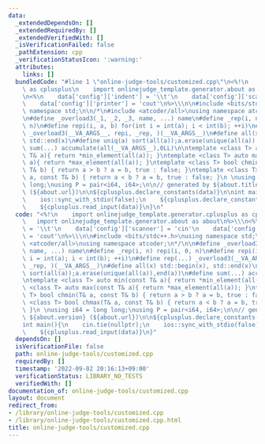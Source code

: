 ```yaml
---
data:
  _extendedDependsOn: []
  _extendedRequiredBy: []
  _extendedVerifiedWith: []
  _isVerificationFailed: false
  _pathExtension: cpp
  _verificationStatusIcon: ':warning:'
  attributes:
    links: []
  bundledCode: "#line 1 \"online-judge-tools/customized.cpp\"\n<%!\n    import onlinejudge_template.generator.cplusplus\
    \ as cplusplus\n    import onlinejudge_template.generator.about as about\n%>\\\
    \n<%\n    data['config']['indent'] = '\\t'\n    data['config']['scanner'] = 'cin'\n\
    \    data['config']['printer'] = 'cout'\n%>\\\n\n#include <bits/stdc++.h>\nusing\
    \ namespace std;\n\n/*\n#include <atcoder/all>\nusing namespace atcoder;\n*/\n\
    \n#define _overload3(_1, _2, _3, name, ...) name\n#define _rep(i, n) repi(i, 0,\
    \ n)\n#define repi(i, a, b) for(int i = int(a); i < int(b); ++i)\n#define rep(...)\
    \ _overload3(__VA_ARGS__, repi, _rep, )(__VA_ARGS__)\n#define all(x) std::begin(x),\
    \ std::end(x)\n#define uniq(a) sort(all(a));a.erase(unique(all(a)),end(a))\n#define\
    \ sum(...) accumulate(all(__VA_ARGS__),0LL)\n\ntemplate <class T> auto min(const\
    \ T& a){ return *min_element(all(a)); }\ntemplate <class T> auto max(const T&\
    \ a){ return *max_element(all(a)); }\ntemplate <class T> bool chmin(T& a, const\
    \ T& b) { return a > b ? a = b, true : false; }\ntemplate <class T> bool chmax(T&\
    \ a, const T& b) { return a < b ? a = b, true : false; }\n \nusing i64 = long\
    \ long;\nusing P = pair<i64, i64>;\n\n// generated by ${about.title} ${about.version}\
    \ (${about.url})\n\n${cplusplus.declare_constants(data)}\n\nint main(){\n    cin.tie(nullptr);\n\
    \    ios::sync_with_stdio(false);\n    ${cplusplus.declare_constants(data)}\n\
    \    ${cplusplus.read_input(data)}\n}\n"
  code: "<%!\n    import onlinejudge_template.generator.cplusplus as cplusplus\n \
    \   import onlinejudge_template.generator.about as about\n%>\\\n<%\n    data['config']['indent']\
    \ = '\\t'\n    data['config']['scanner'] = 'cin'\n    data['config']['printer']\
    \ = 'cout'\n%>\\\n\n#include <bits/stdc++.h>\nusing namespace std;\n\n/*\n#include\
    \ <atcoder/all>\nusing namespace atcoder;\n*/\n\n#define _overload3(_1, _2, _3,\
    \ name, ...) name\n#define _rep(i, n) repi(i, 0, n)\n#define repi(i, a, b) for(int\
    \ i = int(a); i < int(b); ++i)\n#define rep(...) _overload3(__VA_ARGS__, repi,\
    \ _rep, )(__VA_ARGS__)\n#define all(x) std::begin(x), std::end(x)\n#define uniq(a)\
    \ sort(all(a));a.erase(unique(all(a)),end(a))\n#define sum(...) accumulate(all(__VA_ARGS__),0LL)\n\
    \ntemplate <class T> auto min(const T& a){ return *min_element(all(a)); }\ntemplate\
    \ <class T> auto max(const T& a){ return *max_element(all(a)); }\ntemplate <class\
    \ T> bool chmin(T& a, const T& b) { return a > b ? a = b, true : false; }\ntemplate\
    \ <class T> bool chmax(T& a, const T& b) { return a < b ? a = b, true : false;\
    \ }\n \nusing i64 = long long;\nusing P = pair<i64, i64>;\n\n// generated by ${about.title}\
    \ ${about.version} (${about.url})\n\n${cplusplus.declare_constants(data)}\n\n\
    int main(){\n    cin.tie(nullptr);\n    ios::sync_with_stdio(false);\n    ${cplusplus.declare_constants(data)}\n\
    \    ${cplusplus.read_input(data)}\n}"
  dependsOn: []
  isVerificationFile: false
  path: online-judge-tools/customized.cpp
  requiredBy: []
  timestamp: '2022-09-02 20:16:13+09:00'
  verificationStatus: LIBRARY_NO_TESTS
  verifiedWith: []
documentation_of: online-judge-tools/customized.cpp
layout: document
redirect_from:
- /library/online-judge-tools/customized.cpp
- /library/online-judge-tools/customized.cpp.html
title: online-judge-tools/customized.cpp
---
```


